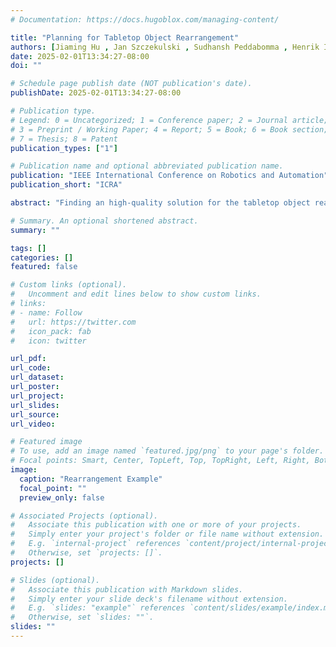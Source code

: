 ```yaml
---
# Documentation: https://docs.hugoblox.com/managing-content/

title: "Planning for Tabletop Object Rearrangement"
authors: [Jiaming Hu , Jan Szczekulski , Sudhansh Peddabomma , Henrik Iskov Christensen]
date: 2025-02-01T13:34:27-08:00
doi: ""

# Schedule page publish date (NOT publication's date).
publishDate: 2025-02-01T13:34:27-08:00

# Publication type.
# Legend: 0 = Uncategorized; 1 = Conference paper; 2 = Journal article;
# 3 = Preprint / Working Paper; 4 = Report; 5 = Book; 6 = Book section;
# 7 = Thesis; 8 = Patent
publication_types: ["1"]

# Publication name and optional abbreviated publication name.
publication: "IEEE International Conference on Robotics and Automation"
publication_short: "ICRA"

abstract: "Finding an high-quality solution for the tabletop object rearrangement planning is a challenging problem. Compared to determining a goal arrangement, rearrangement planning is challenging due to the dependencies between objects and the buffer capacity available to hold objects. Although ORLA has proposed an A* based searching strategy with lazy evaluation for the high-quality solution, it is not scalable, with the success rate decreasing as the number of objects increases.  To overcome this limitation, we propose an enhanced A*-based algorithm that improves state representation and employs incremental goal attempts with lazy evaluation at each iteration. This approach aims to enhance scalability while maintaining solution quality. Our evaluation demonstrates that our algorithm can provide superior solutions compared to ORLA, in a shorter time, for both stationary and mobile robots.  "

# Summary. An optional shortened abstract.
summary: ""

tags: []
categories: []
featured: false

# Custom links (optional).
#   Uncomment and edit lines below to show custom links.
# links:
# - name: Follow
#   url: https://twitter.com
#   icon_pack: fab
#   icon: twitter

url_pdf: 
url_code:
url_dataset:
url_poster:
url_project:
url_slides:
url_source:
url_video:

# Featured image
# To use, add an image named `featured.jpg/png` to your page's folder. 
# Focal points: Smart, Center, TopLeft, Top, TopRight, Left, Right, BottomLeft, Bottom, BottomRight.
image:
  caption: "Rearrangement Example"
  focal_point: ""
  preview_only: false

# Associated Projects (optional).
#   Associate this publication with one or more of your projects.
#   Simply enter your project's folder or file name without extension.
#   E.g. `internal-project` references `content/project/internal-project/index.md`.
#   Otherwise, set `projects: []`.
projects: []

# Slides (optional).
#   Associate this publication with Markdown slides.
#   Simply enter your slide deck's filename without extension.
#   E.g. `slides: "example"` references `content/slides/example/index.md`.
#   Otherwise, set `slides: ""`.
slides: ""
---
```

